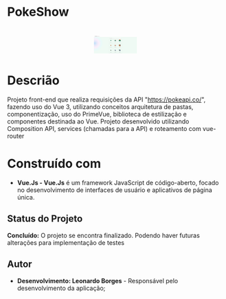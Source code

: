 # PokeShow
<h1 align="center">
    <img alt="gif to show program" title="Show program" src="./src/assets/PokemonShowGif.gif" width="100" />
</h1>

# Descrião
Projeto front-end que realiza requisições da API "https://pokeapi.co/", fazendo uso do Vue 3, utilizando conceitos arquitetura de pastas, componentização, uso do PrimeVue, biblioteca de estilização e componentes destinada ao Vue. Projeto desenvolvido utilizando Composition API, services (chamadas para a API) e roteamento com vue-router

# Construído com
 - **Vue.Js - Vue.Js** é um framework JavaScript de código-aberto, focado no desenvolvimento de interfaces de usuário e aplicativos de página única.

## Status do Projeto
**Concluído:** O projeto se encontra finalizado. Podendo haver futuras alterações para implementação de testes

## Autor
- **Desenvolvimento: Leonardo Borges** - Responsável pelo desenvolvimento da aplicação;
